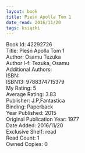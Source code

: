 ```yaml
---
layout: book
title: Pieśń Apolla Tom 1
date_read: 2016/11/20
tags: książki
---
```


Book Id: 42292726<br />
Title: Pieśń Apolla Tom 1<br />
Author: Osamu Tezuka<br />
Author l-f: Tezuka, Osamu<br />
Additional Authors: <br />
ISBN: <br />
ISBN13: 9788374715379<br />
My Rating: 5<br />
Average Rating: 3.83<br />
Publisher: J.P,Fantastica<br />
Binding: Paperback<br />
Year Published: 2015<br />
Original Publication Year: 1977<br />
Date Added: 2016/11/20<br />
Exclusive Shelf: read<br />
Read Count: 1<br />
Owned Copies: 0<br />


